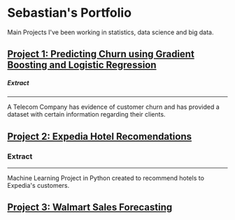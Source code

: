# Sebastian's Portfolio
Main Projects I've been working in statistics, data science and big data.

## [Project 1: Predicting Churn using Gradient Boosting and Logistic Regression](https://github.com/TWM-Sebastian-S/Predicting-Churn-using-Gradient-Boosting-and-Logistic-Regression/blob/main/README.md)

##### Extract
------
A Telecom Company has evidence of customer churn and has provided a dataset with certain information regarding their clients.




## [Project 2: Expedia Hotel Recomendations](https://github.com/TWM-Sebastian-S/Expedia-Hotel-Recomendations/blob/main/README.md)

### Extract
------
Machine Learning Project in Python created to recommend hotels to Expedia's customers.



## [Project 3: Walmart Sales Forecasting]()


